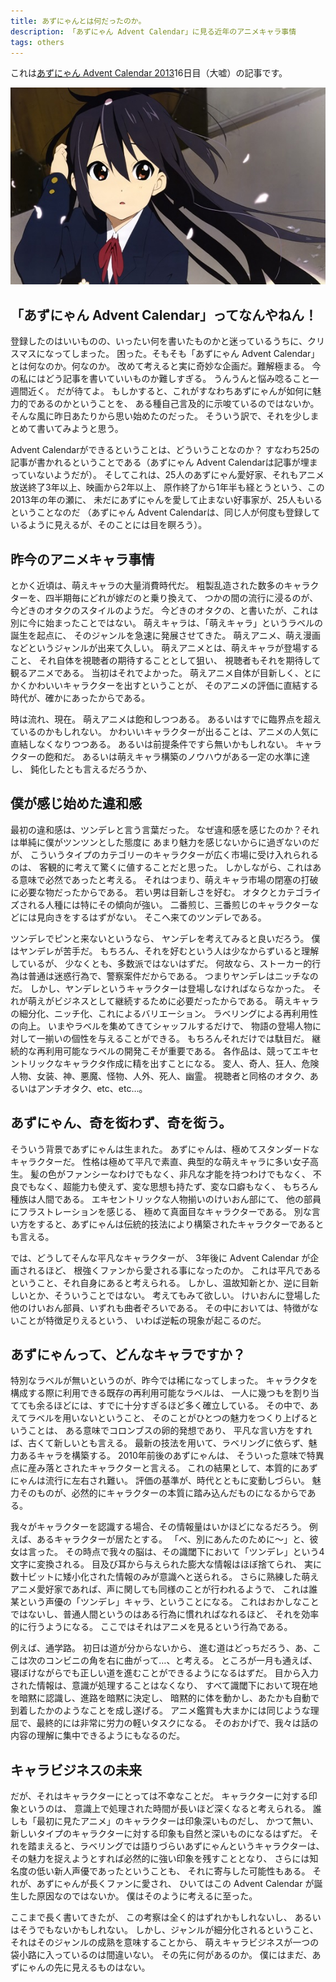 ```yaml
---
title: あずにゃんとは何だったのか。
description: 「あずにゃん Advent Calendar」に見る近年のアニメキャラ事情
tags: others
---
```


これは[あずにゃん Advent Calendar 2013](http://www.adventar.org/calendars/290)16日目（大嘘）の記事です。

![](/img/posts/aznyan.jpg)

## 「あずにゃん Advent Calendar」ってなんやねん！

登録したのはいいものの、いったい何を書いたものかと迷っているうちに、クリスマスになってしまった。
困った。そもそも「あずにゃん Advent Calendar」とは何なのか。何なのか。
改めて考えると実に奇妙な企画だ。難解極まる。
今の私にはどう記事を書いていいものか難しすぎる。
うんうんと悩み唸ること一週間近く。
だが待てよ。
もしかすると、これがすなわちあずにゃんが如何に魅力的であるのかということを、
ある種自己言及的に示唆ているのではないか。
そんな風に昨日あたりから思い始めたのだった。
そういう訳で、それを少しまとめて書いてみようと思う。

Advent Calendarができるということは、どういうことなのか？
すなわち25の記事が書かれるということである（あずにゃん Advent Calendarは記事が埋まっていないようだが）。
そしてこれは、25人のあずにゃん愛好家、それもアニメ放送終了3年以上、映画から2年以上、
原作終了から1年半も経とうという、この2013年の年の瀬に、
未だにあずにゃんを愛して止まない好事家が、25人もいるということなのだ
（あずにゃん Advent Calendarは、同じ人が何度も登録しているように見えるが、そのことには目を瞑ろう）。

## 昨今のアニメキャラ事情

とかく近頃は、萌えキャラの大量消費時代だ。
粗製乱造された数多のキャラクターを、四半期毎にどれが嫁だのと乗り換えて、
つかの間の流行に浸るのが、今どきのオタクのスタイルのようだ。
今どきのオタクの、と書いたが、これは別に今に始まったことではない。
萌えキャラは、「萌えキャラ」というラベルの誕生を起点に、
そのジャンルを急速に発展させてきた。
萌えアニメ、萌え漫画などというジャンルが出来て久しい。
萌えアニメとは、萌えキャラが登場すること、
それ自体を視聴者の期待することとして狙い、
視聴者もそれを期待して観るアニメである。
当初はそれでよかった。
萌えアニメ自体が目新しく、とにかくかわいいキャラクターを出すということが、
そのアニメの評価に直結する時代が、確かにあったからである。

時は流れ、現在。
萌えアニメは飽和しつつある。
あるいはすでに臨界点を超えているのかもしれない。
かわいいキャラクターが出ることは、アニメの人気に直結しなくなりつつある。
あるいは前提条件ですら無いかもしれない。
キャラクターの飽和だ。
あるいは萌えキャラ構築のノウハウがある一定の水準に達し、
鈍化したとも言えるだろうか、

## 僕が感じ始めた違和感

最初の違和感は、ツンデレと言う言葉だった。
なぜ違和感を感じたのか？それは単純に僕がツンツンとした態度に
あまり魅力を感じないからに過ぎないのだが、
こういうタイプのカテゴリーのキャラクターが広く市場に受け入れられるのは、
客観的に考えて驚くに値することだと思った。
しかしながら、これはある意味で必然であったと考える。
それはつまり、萌えキャラ市場の閉塞の打破に必要な物だったからである。
若い男は目新しさを好む。
オタクとカテゴライズされる人種には特にその傾向が強い。
二番煎じ、三番煎じのキャラクターなどには見向きをするはずがない。
そこへ来てのツンデレである。

ツンデレでピンと来ないというなら、
ヤンデレを考えてみると良いだろう。
僕はヤンデレが苦手だ。
もちろん、それを好むという人は少なからずいると理解しているが、
少なくとも、多数派ではないはずだ。
何故なら、ストーカー的行為は普通は迷惑行為で、警察案件だからである。
つまりヤンデレはニッチなのだ。
しかし、ヤンデレというキャラクターは登場しなければならなかった。
それが萌えがビジネスとして継続するために必要だったからである。
萌えキャラの細分化、ニッチ化、これによるバリエーション。
ラベリングによる再利用性の向上。
いまやラベルを集めてきてシャッフルするだけで、
物語の登場人物に対して一揃いの個性を与えることができる。
もちろんそれだけでは駄目だ。
継続的な再利用可能なラベルの開発こそが重要である。
各作品は、競ってエキセントリックなキャラクタ作成に精を出すことになる。
変人、奇人、狂人、危険人物、女装、神、悪魔、怪物、人外、死人、幽霊。
視聴者と同格のオタク、あるいはアンチオタク、etc、etc…。

## あずにゃん、奇を衒わず、奇を衒う。

そういう背景であずにゃんは生まれた。
あずにゃんは、極めてスタンダードなキャラクターだ。
性格は極めて平凡で素直、典型的な萌えキャラに多い女子高生。
髪の色がファンシーなわけでもなく、非凡な才能を持つわけでもなく、
不良でもなく、超能力も使えず、変な思想も持たず、変な口癖もなく、
もちろん種族は人間である。
エキセントリックな人物揃いのけいおん部にて、
他の部員にフラストレーションを感じる、
極めて真面目なキャラクターである。
別な言い方をすると、あずにゃんは伝統的技法により構築されたキャラクターであるとも言える。

では、どうしてそんな平凡なキャラクターが、
3年後に Advent Calendar が企画されるほど、
根強くファンから愛される事になったのか。
これは平凡であるということ、それ自身にあると考えられる。
しかし、温故知新とか、逆に目新しいとか、そういうことではない。
考えてもみて欲しい。
けいおんに登場した他のけいおん部員、いずれも曲者ぞろいである。
その中においては、特徴がないことが特徴足りえるという、
いわば逆転の現象が起こるのだ。

## あずにゃんって、どんなキャラですか？

特別なラベルが無いというのが、昨今では稀になってしまった。
キャラクタを構成する際に利用できる既存の再利用可能なラベルは、
一人に幾つもを割り当てても余るほどには、すでに十分すぎるほど多く確立している。
その中で、あえてラベルを用いないということ、
そのことがひとつの魅力をつくり上げるということは、
ある意味でコロンブスの卵的発想であり、
平凡な言い方をすれば、古くて新しいとも言える。
最新の技法を用いて、ラベリングに依らず、魅力あるキャラを構築する。
2010年前後のあずにゃんは、
そういった意味で特異点に産み落とされたキャラクターと言える。
これの結果として、本質的にあずにゃんは流行に左右され難い。
評価の基準が、時代とともに変動しづらい。
魅力そのものが、必然的にキャラクターの本質に踏み込んだものになるからである。

我々がキャラクターを認識する場合、その情報量はいかほどになるだろう。
例えば、あるキャラクターが居たとする。
「べ、別にあんたのために～」と、彼女は言った。
その時点で我々の脳は、その識閾下において「ツンデレ」という4文字に変換される。
目及び耳から与えられた膨大な情報はほぼ捨てられ、
実に数十ビットに矮小化された情報のみが意識へと送られる。
さらに熟練した萌えアニメ愛好家であれば、声に関しても同様のことが行われるようで、
これは誰某という声優の「ツンデレ」キャラ、ということになる。
これはおかしなことではないし、普通人間というのはある行為に慣れればなれるほど、
それを効率的に行うようになる。
ここではそれはアニメを見るという行為である。

例えば、通学路。
初日は道が分からないから、
進む道はどっちだろう、あ、ここは次のコンビニの角を右に曲がって…、と考える。
ところが一月も通えば、寝ぼけながらでも正しい道を進むことができるようになるはずだ。
目から入力された情報は、意識が処理することはなくなり、
すべて識閾下において現在地を暗黙に認識し、進路を暗黙に決定し、
暗黙的に体を動かし、あたかも自動で到着したかのようなことを成し遂げる。
アニメ鑑賞も大まかには同じような理屈で、最終的には非常に労力の軽いタスクになる。
そのおかげで、我々は話の内容の理解に集中できるようにもなるのだ。

## キャラビジネスの未来

だが、それはキャラクターにとっては不幸なことだ。
キャラクターに対する印象というのは、
意識上で処理された時間が長いほど深くなると考えられる。
誰しも「最初に見たアニメ」のキャラクターは印象深いものだし、
かつて無い、新しいタイプのキャラクターに対する印象も自然と深いものになるはずだ。
それを踏まえると、ラベリングでは語りづらいあずにゃんというキャラクターは、
その魅力を捉えようとすれば必然的に強い印象を残すこととなり、
さらには知名度の低い新人声優であったということも、
それに寄与した可能性もある。
それが、あずにゃんが長くファンに愛され、
ひいてはこの Advent Calendar が誕生した原因なのではないか。
僕はそのように考えるに至った。

ここまで長く書いてきたが、
この考察は全く的はずれかもしれないし、
あるいはそうでもないかもしれない。
しかし、ジャンルが細分化されるということ、それはそのジャンルの成熟を意味することから、
萌えキャラビジネスが一つの袋小路に入っているのは間違いない。
その先に何があるのか。
僕にはまだ、あずにゃんの先に見えるものはない。
